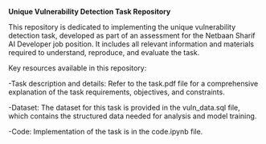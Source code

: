 **Unique Vulnerability Detection Task Repository**

This repository is dedicated to implementing the unique vulnerability detection task, developed as part of an assessment for the Netbaan Sharif AI Developer job position. It includes all relevant information and materials required to understand, reproduce, and evaluate the task.

Key resources available in this repository:

-Task description and details: Refer to the task.pdf file for a comprehensive explanation of the task requirements, objectives, and constraints.

-Dataset: The dataset for this task is provided in the vuln_data.sql file, which contains the structured data needed for analysis and model training.

-Code: Implementation of the task is in the code.ipynb file.
